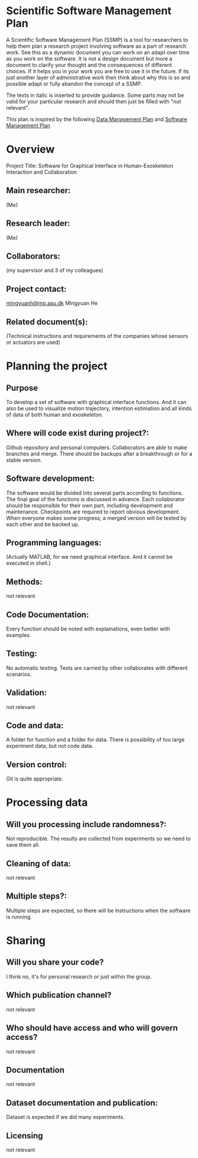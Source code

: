 # Scientific Software Management Plan

A Scientific Software Management Plan (SSMP) is a tool for researchers to help them plan a research project involving software as a part of research work. See this as a dynamic document you can work on an adapt over time as you work on the software. It is not a design document but more a document to clarify your thought and the consequences of different choices. If it helps you in your work you are free to use it in the future. If its just another layer of administrative work then think about why this is so and possible adapt or fully abandon the concept of a SSMP.

The texts in italic is inserted to provide guidance. Some parts may not be valid for your particular research and should then just be filled with "not relevant".

This plan is inspired by the following [Data Management Plan](https://healthsciences.ku.dk/research/responsible-conduct-of-research/SUND_Data_Management_Plan_Template_Final.docx/SUND_Data_Management_Plan_Template_Final.docx) and [Software Management Plan](https://doi.org/10.5281/zenodo.2159713)

# Overview

Project Title: Software for Graphical Interface in Human-Exoskeleton Interaction and Collaboration

## Main researcher: 
(Me)

## Research leader: 
(Me)

## Collaborators: 
(my supervisor and 3 of my colleagues)

## Project contact: 
mingyuanh@mp.aau.dk
Mingyuan He

## Related document(s): 
(Technical instructions and requirements of the companies whose sensors or actuators are used)

# Planning the project

## Purpose
To develop a set of software with graphical interface functions. And it can also be used to visualize motion trajectory, intention estimation and all kinds of data of both human and exoskeleton.

## Where will code exist during project?: 
Github repository and personal computers. Collaborators are able to make branches and merge. There should be backups after a breakthrough or for a stable version.

## Software development: 
The software would be divided into several parts according to functions. The final goal of the functions is discussed in advance. Each collaborator should be responsible for their own part, including development and maintenance. Checkpoints are required to report obvious development. When everyone makes some progress, a merged version will be tested by each other and be backed up.

## Programming languages:
(Actually MATLAB, for we need graphical interface. And it cannot be executed in shell.)

## Methods: 
not relevant

## Code Documentation: 
Every function should be noted with explainations, even better with examples.

## Testing: 
No automatic testing. Tests are carried by other collaborates with different scenarios. 

## Validation: 
not relevant

## Code and data: 
A folder for function and a folder for data. There is possibility of too large experiment data, but not code data.

## Version control: 
Git is quite appropriate.

# Processing data

##  Will you processing include randomness?: 
Not reproducible. The results are collected from experiments so we need to save them all.

## Cleaning of data: 
not relevant

## Multiple steps?: 
Multiple steps are expected, so there will be instructions when the software is running.

# Sharing
## Will you share your code? 
I think no, it's for personal research or just within the group.

## Which publication channel? 
not relevant

## Who should have access and who will govern access?
not relevant

## Documentation 
not relevant

## Dataset documentation and publication: 
Dataset is expected if we did many experiments.

## Licensing 
not relevant
